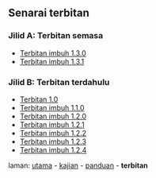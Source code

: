 ---
---

## Senarai terbitan

### Jilid A: Terbitan semasa

* [Terbitan imbuh 1.3.0][31]
* [Terbitan imbuh 1.3.1][32]

### Jilid B: Terbitan terdahulu

* [Terbitan 1.0][301]
* [Terbitan imbuh 1.1.0][302]
* [Terbitan imbuh 1.2.0][303]
* [Terbitan imbuh 1.2.1][304]
* [Terbitan imbuh 1.2.2][305]
* [Terbitan imbuh 1.2.3][306]
* [Terbitan imbuh 1.2.4][307]

laman: [utama][0] - [kajian][1] - [panduan][2] - **terbitan**

  [0]: ../index.md
  [1]: ../kajian/index.md
  [2]: ../panduan/index.md
  [31]: 1.3.0.md
  [32]: 1.3.1.md "belum selesai"
  [301]: 1.0.md
  [302]: 1.1.0.md
  [303]: 1.2.0.md
  [304]: 1.2.1.md
  [305]: 1.2.2.md
  [306]: 1.2.3.md
  [307]: 1.2.4.md
